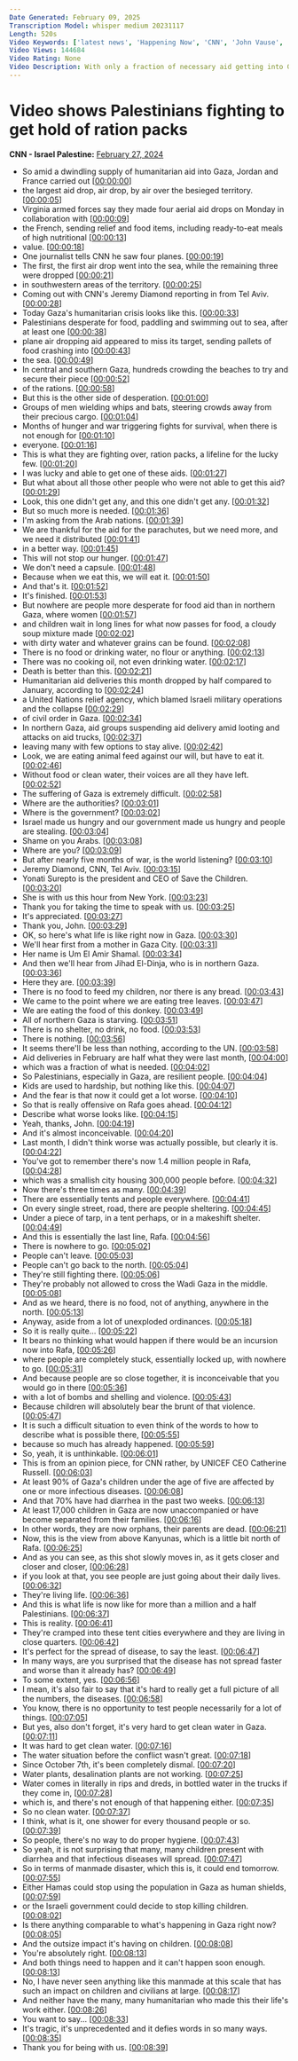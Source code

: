 ```yaml
---
Date Generated: February 09, 2025
Transcription Model: whisper medium 20231117
Length: 520s
Video Keywords: ['latest news', 'Happening Now', 'CNN', 'John Vause', 'CNN Newsroom', 'Jeremy Diamond', 'Gaza', 'Gaza Air Drop', 'Gaza Aid', 'Israel Hamas War', 'IDF', 'Israel Defense Forces', 'Mediterranean Sea', 'Middle East', 'Gaza Strip', 'Palestinians', 'Palestinian Aid', 'Hamas', 'Jordan', 'France', 'Janti Soeripto', 'Save The Children']
Video Views: 144684
Video Rating: None
Video Description: With only a fraction of necessary aid getting into Gaza, desperation is growing. CNN's Jeremy Diamond reports. #CNN #News
---
```


# Video shows Palestinians fighting to get hold of ration packs
**CNN - Israel Palestine:** [February 27, 2024](https://www.youtube.com/watch?v=TwTfedTjXOA)
*  So amid a dwindling supply of humanitarian aid into Gaza, Jordan and France carried out [[00:00:00](https://www.youtube.com/watch?v=TwTfedTjXOA&t=0.0s)]
*  the largest aid drop, air drop, by air over the besieged territory. [[00:00:05](https://www.youtube.com/watch?v=TwTfedTjXOA&t=5.08s)]
*  Virginia armed forces say they made four aerial aid drops on Monday in collaboration with [[00:00:09](https://www.youtube.com/watch?v=TwTfedTjXOA&t=9.1s)]
*  the French, sending relief and food items, including ready-to-eat meals of high nutritional [[00:00:13](https://www.youtube.com/watch?v=TwTfedTjXOA&t=13.72s)]
*  value. [[00:00:18](https://www.youtube.com/watch?v=TwTfedTjXOA&t=18.28s)]
*  One journalist tells CNN he saw four planes. [[00:00:19](https://www.youtube.com/watch?v=TwTfedTjXOA&t=19.46s)]
*  The first, the first air drop went into the sea, while the remaining three were dropped [[00:00:21](https://www.youtube.com/watch?v=TwTfedTjXOA&t=21.32s)]
*  in southwestern areas of the territory. [[00:00:25](https://www.youtube.com/watch?v=TwTfedTjXOA&t=25.5s)]
*  Coming out with CNN's Jeremy Diamond reporting in from Tel Aviv. [[00:00:28](https://www.youtube.com/watch?v=TwTfedTjXOA&t=28.96s)]
*  Today Gaza's humanitarian crisis looks like this. [[00:00:33](https://www.youtube.com/watch?v=TwTfedTjXOA&t=33.24s)]
*  Palestinians desperate for food, paddling and swimming out to sea, after at least one [[00:00:38](https://www.youtube.com/watch?v=TwTfedTjXOA&t=38.6s)]
*  plane air dropping aid appeared to miss its target, sending pallets of food crashing into [[00:00:43](https://www.youtube.com/watch?v=TwTfedTjXOA&t=43.56s)]
*  the sea. [[00:00:49](https://www.youtube.com/watch?v=TwTfedTjXOA&t=49.519999999999996s)]
*  In central and southern Gaza, hundreds crowding the beaches to try and secure their piece [[00:00:52](https://www.youtube.com/watch?v=TwTfedTjXOA&t=52.0s)]
*  of the rations. [[00:00:58](https://www.youtube.com/watch?v=TwTfedTjXOA&t=58.059999999999995s)]
*  But this is the other side of desperation. [[00:01:00](https://www.youtube.com/watch?v=TwTfedTjXOA&t=60.66s)]
*  Groups of men wielding whips and bats, steering crowds away from their precious cargo. [[00:01:04](https://www.youtube.com/watch?v=TwTfedTjXOA&t=64.14s)]
*  Months of hunger and war triggering fights for survival, when there is not enough for [[00:01:10](https://www.youtube.com/watch?v=TwTfedTjXOA&t=70.7s)]
*  everyone. [[00:01:16](https://www.youtube.com/watch?v=TwTfedTjXOA&t=76.38s)]
*  This is what they are fighting over, ration packs, a lifeline for the lucky few. [[00:01:20](https://www.youtube.com/watch?v=TwTfedTjXOA&t=80.28s)]
*  I was lucky and able to get one of these aids. [[00:01:27](https://www.youtube.com/watch?v=TwTfedTjXOA&t=87.06s)]
*  But what about all those other people who were not able to get this aid? [[00:01:29](https://www.youtube.com/watch?v=TwTfedTjXOA&t=89.22s)]
*  Look, this one didn't get any, and this one didn't get any. [[00:01:32](https://www.youtube.com/watch?v=TwTfedTjXOA&t=92.82000000000001s)]
*  But so much more is needed. [[00:01:36](https://www.youtube.com/watch?v=TwTfedTjXOA&t=96.54s)]
*  I'm asking from the Arab nations. [[00:01:39](https://www.youtube.com/watch?v=TwTfedTjXOA&t=99.34s)]
*  We are thankful for the aid for the parachutes, but we need more, and we need it distributed [[00:01:41](https://www.youtube.com/watch?v=TwTfedTjXOA&t=101.26s)]
*  in a better way. [[00:01:45](https://www.youtube.com/watch?v=TwTfedTjXOA&t=105.82000000000001s)]
*  This will not stop our hunger. [[00:01:47](https://www.youtube.com/watch?v=TwTfedTjXOA&t=107.46000000000001s)]
*  We don't need a capsule. [[00:01:48](https://www.youtube.com/watch?v=TwTfedTjXOA&t=108.98s)]
*  Because when we eat this, we will eat it. [[00:01:50](https://www.youtube.com/watch?v=TwTfedTjXOA&t=110.62s)]
*  And that's it. [[00:01:52](https://www.youtube.com/watch?v=TwTfedTjXOA&t=112.54s)]
*  It's finished. [[00:01:53](https://www.youtube.com/watch?v=TwTfedTjXOA&t=113.54s)]
*  But nowhere are people more desperate for food aid than in northern Gaza, where women [[00:01:57](https://www.youtube.com/watch?v=TwTfedTjXOA&t=117.58s)]
*  and children wait in long lines for what now passes for food, a cloudy soup mixture made [[00:02:02](https://www.youtube.com/watch?v=TwTfedTjXOA&t=122.26s)]
*  with dirty water and whatever grains can be found. [[00:02:08](https://www.youtube.com/watch?v=TwTfedTjXOA&t=128.34s)]
*  There is no food or drinking water, no flour or anything. [[00:02:13](https://www.youtube.com/watch?v=TwTfedTjXOA&t=133.42000000000002s)]
*  There was no cooking oil, not even drinking water. [[00:02:17](https://www.youtube.com/watch?v=TwTfedTjXOA&t=137.94s)]
*  Death is better than this. [[00:02:21](https://www.youtube.com/watch?v=TwTfedTjXOA&t=141.1s)]
*  Humanitarian aid deliveries this month dropped by half compared to January, according to [[00:02:24](https://www.youtube.com/watch?v=TwTfedTjXOA&t=144.06s)]
*  a United Nations relief agency, which blamed Israeli military operations and the collapse [[00:02:29](https://www.youtube.com/watch?v=TwTfedTjXOA&t=149.18s)]
*  of civil order in Gaza. [[00:02:34](https://www.youtube.com/watch?v=TwTfedTjXOA&t=154.9s)]
*  In northern Gaza, aid groups suspending aid delivery amid looting and attacks on aid trucks, [[00:02:37](https://www.youtube.com/watch?v=TwTfedTjXOA&t=157.46s)]
*  leaving many with few options to stay alive. [[00:02:42](https://www.youtube.com/watch?v=TwTfedTjXOA&t=162.94s)]
*  Look, we are eating animal feed against our will, but have to eat it. [[00:02:46](https://www.youtube.com/watch?v=TwTfedTjXOA&t=166.46s)]
*  Without food or clean water, their voices are all they have left. [[00:02:52](https://www.youtube.com/watch?v=TwTfedTjXOA&t=172.34s)]
*  The suffering of Gaza is extremely difficult. [[00:02:58](https://www.youtube.com/watch?v=TwTfedTjXOA&t=178.58s)]
*  Where are the authorities? [[00:03:01](https://www.youtube.com/watch?v=TwTfedTjXOA&t=181.26000000000002s)]
*  Where is the government? [[00:03:02](https://www.youtube.com/watch?v=TwTfedTjXOA&t=182.42000000000002s)]
*  Israel made us hungry and our government made us hungry and people are stealing. [[00:03:04](https://www.youtube.com/watch?v=TwTfedTjXOA&t=184.14000000000001s)]
*  Shame on you Arabs. [[00:03:08](https://www.youtube.com/watch?v=TwTfedTjXOA&t=188.14000000000001s)]
*  Where are you? [[00:03:09](https://www.youtube.com/watch?v=TwTfedTjXOA&t=189.42000000000002s)]
*  But after nearly five months of war, is the world listening? [[00:03:10](https://www.youtube.com/watch?v=TwTfedTjXOA&t=190.86s)]
*  Jeremy Diamond, CNN, Tel Aviv. [[00:03:15](https://www.youtube.com/watch?v=TwTfedTjXOA&t=195.86s)]
*  Yonati Surepto is the president and CEO of Save the Children. [[00:03:20](https://www.youtube.com/watch?v=TwTfedTjXOA&t=200.3s)]
*  She is with us this hour from New York. [[00:03:23](https://www.youtube.com/watch?v=TwTfedTjXOA&t=203.34s)]
*  Thank you for taking the time to speak with us. [[00:03:25](https://www.youtube.com/watch?v=TwTfedTjXOA&t=205.74s)]
*  It's appreciated. [[00:03:27](https://www.youtube.com/watch?v=TwTfedTjXOA&t=207.10000000000002s)]
*  Thank you, John. [[00:03:29](https://www.youtube.com/watch?v=TwTfedTjXOA&t=209.10000000000002s)]
*  OK, so here's what life is like right now in Gaza. [[00:03:30](https://www.youtube.com/watch?v=TwTfedTjXOA&t=210.10000000000002s)]
*  We'll hear first from a mother in Gaza City. [[00:03:31](https://www.youtube.com/watch?v=TwTfedTjXOA&t=211.98000000000002s)]
*  Her name is Um El Amir Shamal. [[00:03:34](https://www.youtube.com/watch?v=TwTfedTjXOA&t=214.14000000000001s)]
*  And then we'll hear from Jihad El-Dinja, who is in northern Gaza. [[00:03:36](https://www.youtube.com/watch?v=TwTfedTjXOA&t=216.06s)]
*  Here they are. [[00:03:39](https://www.youtube.com/watch?v=TwTfedTjXOA&t=219.46s)]
*  There is no food to feed my children, nor there is any bread. [[00:03:43](https://www.youtube.com/watch?v=TwTfedTjXOA&t=223.46s)]
*  We came to the point where we are eating tree leaves. [[00:03:47](https://www.youtube.com/watch?v=TwTfedTjXOA&t=227.22000000000003s)]
*  We are eating the food of this donkey. [[00:03:49](https://www.youtube.com/watch?v=TwTfedTjXOA&t=229.78s)]
*  All of northern Gaza is starving. [[00:03:51](https://www.youtube.com/watch?v=TwTfedTjXOA&t=231.9s)]
*  There is no shelter, no drink, no food. [[00:03:53](https://www.youtube.com/watch?v=TwTfedTjXOA&t=233.78s)]
*  There is nothing. [[00:03:56](https://www.youtube.com/watch?v=TwTfedTjXOA&t=236.18s)]
*  It seems there'll be less than nothing, according to the UN. [[00:03:58](https://www.youtube.com/watch?v=TwTfedTjXOA&t=238.46s)]
*  Aid deliveries in February are half what they were last month, [[00:04:00](https://www.youtube.com/watch?v=TwTfedTjXOA&t=240.22s)]
*  which was a fraction of what is needed. [[00:04:02](https://www.youtube.com/watch?v=TwTfedTjXOA&t=242.78s)]
*  So Palestinians, especially in Gaza, are resilient people. [[00:04:04](https://www.youtube.com/watch?v=TwTfedTjXOA&t=244.94s)]
*  Kids are used to hardship, but nothing like this. [[00:04:07](https://www.youtube.com/watch?v=TwTfedTjXOA&t=247.98s)]
*  And the fear is that now it could get a lot worse. [[00:04:10](https://www.youtube.com/watch?v=TwTfedTjXOA&t=250.86s)]
*  So that is really offensive on Rafa goes ahead. [[00:04:12](https://www.youtube.com/watch?v=TwTfedTjXOA&t=252.78s)]
*  Describe what worse looks like. [[00:04:15](https://www.youtube.com/watch?v=TwTfedTjXOA&t=255.06s)]
*  Yeah, thanks, John. [[00:04:19](https://www.youtube.com/watch?v=TwTfedTjXOA&t=259.21999999999997s)]
*  And it's almost inconceivable. [[00:04:20](https://www.youtube.com/watch?v=TwTfedTjXOA&t=260.21999999999997s)]
*  Last month, I didn't think worse was actually possible, but clearly it is. [[00:04:22](https://www.youtube.com/watch?v=TwTfedTjXOA&t=262.3s)]
*  You've got to remember there's now 1.4 million people in Rafa, [[00:04:28](https://www.youtube.com/watch?v=TwTfedTjXOA&t=268.34s)]
*  which was a smallish city housing 300,000 people before. [[00:04:32](https://www.youtube.com/watch?v=TwTfedTjXOA&t=272.62s)]
*  Now there's three times as many. [[00:04:39](https://www.youtube.com/watch?v=TwTfedTjXOA&t=279.06s)]
*  There are essentially tents and people everywhere. [[00:04:41](https://www.youtube.com/watch?v=TwTfedTjXOA&t=281.38s)]
*  On every single street, road, there are people sheltering. [[00:04:45](https://www.youtube.com/watch?v=TwTfedTjXOA&t=285.09999999999997s)]
*  Under a piece of tarp, in a tent perhaps, or in a makeshift shelter. [[00:04:49](https://www.youtube.com/watch?v=TwTfedTjXOA&t=289.02000000000004s)]
*  And this is essentially the last line, Rafa. [[00:04:56](https://www.youtube.com/watch?v=TwTfedTjXOA&t=296.98s)]
*  There is nowhere to go. [[00:05:02](https://www.youtube.com/watch?v=TwTfedTjXOA&t=302.5s)]
*  People can't leave. [[00:05:03](https://www.youtube.com/watch?v=TwTfedTjXOA&t=303.94s)]
*  People can't go back to the north. [[00:05:04](https://www.youtube.com/watch?v=TwTfedTjXOA&t=304.94s)]
*  They're still fighting there. [[00:05:06](https://www.youtube.com/watch?v=TwTfedTjXOA&t=306.94s)]
*  They're probably not allowed to cross the Wadi Gaza in the middle. [[00:05:08](https://www.youtube.com/watch?v=TwTfedTjXOA&t=308.42s)]
*  And as we heard, there is no food, not of anything, anywhere in the north. [[00:05:13](https://www.youtube.com/watch?v=TwTfedTjXOA&t=313.02000000000004s)]
*  Anyway, aside from a lot of unexploded ordinances. [[00:05:18](https://www.youtube.com/watch?v=TwTfedTjXOA&t=318.94s)]
*  So it is really quite... [[00:05:22](https://www.youtube.com/watch?v=TwTfedTjXOA&t=322.42s)]
*  It bears no thinking what would happen if there would be an incursion now into Rafa, [[00:05:26](https://www.youtube.com/watch?v=TwTfedTjXOA&t=326.42s)]
*  where people are completely stuck, essentially locked up, with nowhere to go. [[00:05:31](https://www.youtube.com/watch?v=TwTfedTjXOA&t=331.82s)]
*  And because people are so close together, it is inconceivable that you would go in there [[00:05:36](https://www.youtube.com/watch?v=TwTfedTjXOA&t=336.46000000000004s)]
*  with a lot of bombs and shelling and violence. [[00:05:43](https://www.youtube.com/watch?v=TwTfedTjXOA&t=343.26s)]
*  Because children will absolutely bear the brunt of that violence. [[00:05:47](https://www.youtube.com/watch?v=TwTfedTjXOA&t=347.82s)]
*  It is such a difficult situation to even think of the words to how to describe what is possible there, [[00:05:55](https://www.youtube.com/watch?v=TwTfedTjXOA&t=355.26s)]
*  because so much has already happened. [[00:05:59](https://www.youtube.com/watch?v=TwTfedTjXOA&t=359.5s)]
*  So, yeah, it is unthinkable. [[00:06:01](https://www.youtube.com/watch?v=TwTfedTjXOA&t=361.14s)]
*  This is from an opinion piece, for CNN rather, by UNICEF CEO Catherine Russell. [[00:06:03](https://www.youtube.com/watch?v=TwTfedTjXOA&t=363.94s)]
*  At least 90% of Gaza's children under the age of five are affected by one or more infectious diseases. [[00:06:08](https://www.youtube.com/watch?v=TwTfedTjXOA&t=368.62s)]
*  And that 70% have had diarrhea in the past two weeks. [[00:06:13](https://www.youtube.com/watch?v=TwTfedTjXOA&t=373.62s)]
*  At least 17,000 children in Gaza are now unaccompanied or have become separated from their families. [[00:06:16](https://www.youtube.com/watch?v=TwTfedTjXOA&t=376.46s)]
*  In other words, they are now orphans, their parents are dead. [[00:06:21](https://www.youtube.com/watch?v=TwTfedTjXOA&t=381.82s)]
*  Now, this is the view from above Kanyunas, which is a little bit north of Rafa. [[00:06:25](https://www.youtube.com/watch?v=TwTfedTjXOA&t=385.18s)]
*  And as you can see, as this shot slowly moves in, as it gets closer and closer and closer, [[00:06:28](https://www.youtube.com/watch?v=TwTfedTjXOA&t=388.78s)]
*  if you look at that, you see people are just going about their daily lives. [[00:06:32](https://www.youtube.com/watch?v=TwTfedTjXOA&t=392.65999999999997s)]
*  They're living life. [[00:06:36](https://www.youtube.com/watch?v=TwTfedTjXOA&t=396.82s)]
*  And this is what life is now like for more than a million and a half Palestinians. [[00:06:37](https://www.youtube.com/watch?v=TwTfedTjXOA&t=397.74s)]
*  This is reality. [[00:06:41](https://www.youtube.com/watch?v=TwTfedTjXOA&t=401.85999999999996s)]
*  They're cramped into these tent cities everywhere and they are living in close quarters. [[00:06:42](https://www.youtube.com/watch?v=TwTfedTjXOA&t=402.78s)]
*  It's perfect for the spread of disease, to say the least. [[00:06:47](https://www.youtube.com/watch?v=TwTfedTjXOA&t=407.09999999999997s)]
*  In many ways, are you surprised that the disease has not spread faster and worse than it already has? [[00:06:49](https://www.youtube.com/watch?v=TwTfedTjXOA&t=409.41999999999996s)]
*  To some extent, yes. [[00:06:56](https://www.youtube.com/watch?v=TwTfedTjXOA&t=416.53999999999996s)]
*  I mean, it's also fair to say that it's hard to really get a full picture of all the numbers, the diseases. [[00:06:58](https://www.youtube.com/watch?v=TwTfedTjXOA&t=418.53999999999996s)]
*  You know, there is no opportunity to test people necessarily for a lot of things. [[00:07:05](https://www.youtube.com/watch?v=TwTfedTjXOA&t=425.73999999999995s)]
*  But yes, also don't forget, it's very hard to get clean water in Gaza. [[00:07:11](https://www.youtube.com/watch?v=TwTfedTjXOA&t=431.54s)]
*  It was hard to get clean water. [[00:07:16](https://www.youtube.com/watch?v=TwTfedTjXOA&t=436.38s)]
*  The water situation before the conflict wasn't great. [[00:07:18](https://www.youtube.com/watch?v=TwTfedTjXOA&t=438.02000000000004s)]
*  Since October 7th, it's been completely dismal. [[00:07:20](https://www.youtube.com/watch?v=TwTfedTjXOA&t=440.82s)]
*  Water plants, desalination plants are not working. [[00:07:25](https://www.youtube.com/watch?v=TwTfedTjXOA&t=445.74s)]
*  Water comes in literally in rips and dreds, in bottled water in the trucks if they come in, [[00:07:28](https://www.youtube.com/watch?v=TwTfedTjXOA&t=448.90000000000003s)]
*  which is, and there's not enough of that happening either. [[00:07:35](https://www.youtube.com/watch?v=TwTfedTjXOA&t=455.18s)]
*  So no clean water. [[00:07:37](https://www.youtube.com/watch?v=TwTfedTjXOA&t=457.70000000000005s)]
*  I think, what is it, one shower for every thousand people or so. [[00:07:39](https://www.youtube.com/watch?v=TwTfedTjXOA&t=459.70000000000005s)]
*  So people, there's no way to do proper hygiene. [[00:07:43](https://www.youtube.com/watch?v=TwTfedTjXOA&t=463.22s)]
*  So yeah, it is not surprising that many, many children present with diarrhea and that infectious diseases will spread. [[00:07:47](https://www.youtube.com/watch?v=TwTfedTjXOA&t=467.42s)]
*  So in terms of manmade disaster, which this is, it could end tomorrow. [[00:07:55](https://www.youtube.com/watch?v=TwTfedTjXOA&t=475.66s)]
*  Either Hamas could stop using the population in Gaza as human shields, [[00:07:59](https://www.youtube.com/watch?v=TwTfedTjXOA&t=479.3s)]
*  or the Israeli government could decide to stop killing children. [[00:08:02](https://www.youtube.com/watch?v=TwTfedTjXOA&t=482.58000000000004s)]
*  Is there anything comparable to what's happening in Gaza right now? [[00:08:05](https://www.youtube.com/watch?v=TwTfedTjXOA&t=485.66s)]
*  And the outsize impact it's having on children. [[00:08:08](https://www.youtube.com/watch?v=TwTfedTjXOA&t=488.98s)]
*  You're absolutely right. [[00:08:13](https://www.youtube.com/watch?v=TwTfedTjXOA&t=493.26s)]
*  And both things need to happen and it can't happen soon enough. [[00:08:13](https://www.youtube.com/watch?v=TwTfedTjXOA&t=493.98s)]
*  No, I have never seen anything like this manmade at this scale that has such an impact on children and civilians at large. [[00:08:17](https://www.youtube.com/watch?v=TwTfedTjXOA&t=497.18s)]
*  And neither have the many, many humanitarian who made this their life's work either. [[00:08:26](https://www.youtube.com/watch?v=TwTfedTjXOA&t=506.78000000000003s)]
*  You want to say... [[00:08:33](https://www.youtube.com/watch?v=TwTfedTjXOA&t=513.94s)]
*  It's tragic, it's unprecedented and it defies words in so many ways. [[00:08:35](https://www.youtube.com/watch?v=TwTfedTjXOA&t=515.62s)]
*  Thank you for being with us. [[00:08:39](https://www.youtube.com/watch?v=TwTfedTjXOA&t=519.22s)]
